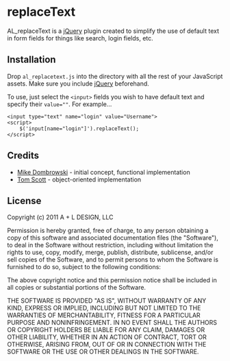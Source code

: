 replaceText
===========

AL_replaceText is a [jQuery][jq] plugin created to simplify the use of default text in form fields for things like search, login fields, etc. 

Installation
------------

Drop `al_replacetext.js` into the directory with all the rest of your JavaScript assets. Make sure you include [jQuery][jq] beforehand.

To use, just select the `<input>` fields you wish to have default text and specify their `value=""`. For example...

	<input type="text" name="login" value="Username">
	<script>
		$('input[name="login"]').replaceText();
	</script>

Credits
-------

* [Mike Dombrowski][mike] - initial concept, functional implementation
* [Tom Scott][tom] - object-oriented implementation

License
-------

Copyright (c) 2011 A + L DESIGN, LLC

Permission is hereby granted, free of charge, to any person obtaining a copy of this software and associated documentation files (the "Software"), to deal in the Software without restriction, including without limitation the rights to use, copy, modify, merge, publish, distribute, sublicense, and/or sell copies of the Software, and to permit persons to whom the Software is furnished to do so, subject to the following conditions:

The above copyright notice and this permission notice shall be included in all copies or substantial portions of the Software.

THE SOFTWARE IS PROVIDED "AS IS", WITHOUT WARRANTY OF ANY KIND, EXPRESS OR IMPLIED, INCLUDING BUT NOT LIMITED TO THE WARRANTIES OF MERCHANTABILITY, FITNESS FOR A PARTICULAR PURPOSE AND NONINFRINGEMENT. IN NO EVENT SHALL THE AUTHORS OR COPYRIGHT HOLDERS BE LIABLE FOR ANY CLAIM, DAMAGES OR OTHER LIABILITY, WHETHER IN AN ACTION OF CONTRACT, TORT OR OTHERWISE, ARISING FROM, OUT OF OR IN CONNECTION WITH THE SOFTWARE OR THE USE OR OTHER DEALINGS IN THE SOFTWARE.


[jq]: http://jquery.com
[a+l]: http://www.aplusldesign.com 
[mike]: mike@aplusldesign.com
[tom]: http://github.com/tubbo